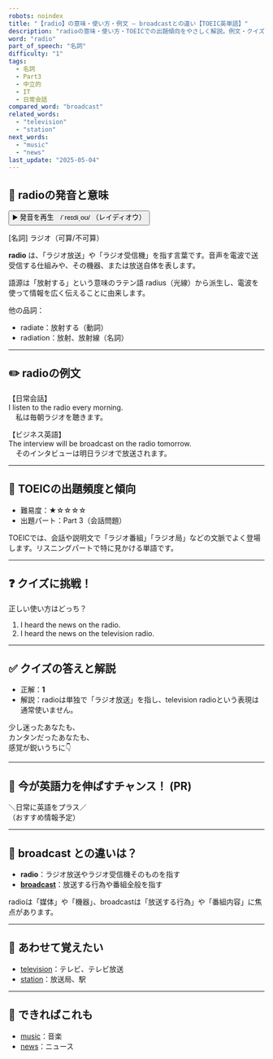 ```yaml
---
robots: noindex
title: "【radio】の意味・使い方・例文 ― broadcastとの違い【TOEIC英単語】"
description: "radioの意味・使い方・TOEICでの出題傾向をやさしく解説。例文・クイズ付きでbroadcastとの違いもわかりやすく学べます。"
word: "radio"
part_of_speech: "名詞"
difficulty: "1"
tags:
  - 名詞
  - Part3
  - 中立的
  - IT
  - 日常会話
compared_word: "broadcast"
related_words:
  - "television"
  - "station"
next_words:
  - "music"
  - "news"
last_update: "2025-05-04"
---
```


## 🔰 radioの発音と意味

<button class="play-audio" onclick="playTTS('radio')">
  <span class="play-audio-main">
    ▶️ 発音を再生　/ˈreɪdiˌoʊ/
  </span>
  <span class="play-audio-sub">
    （レイディオウ）
  </span>
</button>

[名詞] ラジオ（可算/不可算）

**radio** は、「ラジオ放送」や「ラジオ受信機」を指す言葉です。音声を電波で送受信する仕組みや、その機器、または放送自体を表します。

語源は「放射する」という意味のラテン語 radius（光線）から派生し、電波を使って情報を広く伝えることに由来します。

他の品詞：  
- radiate：放射する（動詞）
- radiation：放射、放射線（名詞）

---

## ✏️ radioの例文

【日常会話】  
I listen to the radio every morning.  
　私は毎朝ラジオを聴きます。

【ビジネス英語】  
The interview will be broadcast on the radio tomorrow.  
　そのインタビューは明日ラジオで放送されます。

---

## 🎯 TOEICの出題頻度と傾向

- 難易度：★☆☆☆☆
- 出題パート：Part 3（会話問題）

TOEICでは、会話や説明文で「ラジオ番組」「ラジオ局」などの文脈でよく登場します。リスニングパートで特に見かける単語です。

---

## ❓ クイズに挑戦！

正しい使い方はどっち？

1. I heard the news on the radio.  
2. I heard the news on the television radio.

---

## ✅ クイズの答えと解説

- 正解：**1**
- 解説：radioは単独で「ラジオ放送」を指し、television radioという表現は通常使いません。

少し迷ったあなたも、  
カンタンだったあなたも、  
感覚が鋭いうちに👇️

---

## 🚀 今が英語力を伸ばすチャンス！ (PR)

<div class="info-center">
＼日常に英語をプラス／<br>  
（おすすめ情報予定）
</div>

---

## 🤔  broadcast との違いは？

- **radio**：ラジオ放送やラジオ受信機そのものを指す
- **[broadcast](/word/broadcast/)**：放送する行為や番組全般を指す

radioは「媒体」や「機器」、broadcastは「放送する行為」や「番組内容」に焦点があります。

---

## 🧩 あわせて覚えたい

- [television](/word/television/)：テレビ、テレビ放送
- [station](/word/station/)：放送局、駅

---

## 📖 できればこれも

- [music](/word/music/)：音楽
- [news](/word/news/)：ニュース

<!-- cvid: aid06_bid23 -->
